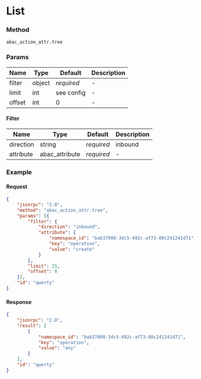 # List

### Method

```
abac_action_attr.tree
```

### Params

Name   | Type   | Default    | Description
-------| ------ | ---------- | ------------------
filter | object | _required_ | -
limit  | int    | see config | -
offset | int    | 0          | -

#### Filter

Name      | Type           | Default    | Description
--------- | -------------- | ---------- | ------------------
direction | string         | _required_ | inbound | outbound
attribute | abac_attribute | _required_ | -

### Example

#### Request

```json
{
    "jsonrpc": "2.0",
    "method": "abac_action_attr.tree",
    "params": [{
        "filter": {
            "direction": "inbound",
            "attribute": {
                "namespace_id": "bab37008-3dc5-492c-af73-80c241241d71",
                "key": "operation",
                "value": "create"
            }
        },
        "limit": 25,
        "offset": 0
    }],
    "id": "qwerty"
}
```

#### Response

```json
{
    "jsonrpc": "2.0",
    "result": [
        {
            "namespace_id": "bab37008-3dc5-492c-af73-80c241241d71",
            "key": "operation",
            "value": "any"
        }
    ],
    "id": "qwerty"
}
```

